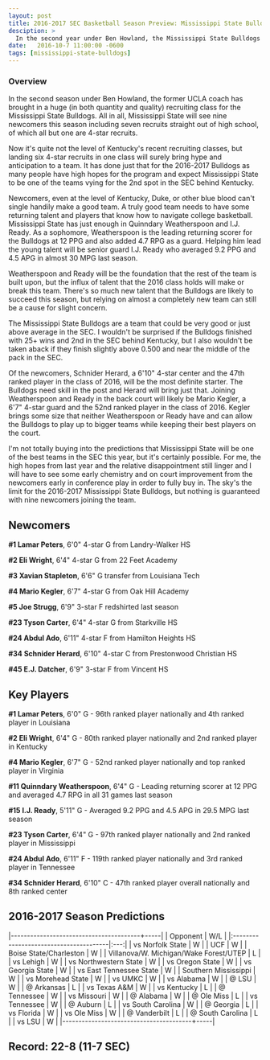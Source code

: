 ```yaml
---
layout: post
title: 2016-2017 SEC Basketball Season Preview: Mississippi State Bulldogs
desciption: >
  In the second year under Ben Howland, the Mississippi State Bulldogs have a ton of talented newcomers that will look to improve the on the court showing.
date:   2016-10-7 11:00:00 -0600
tags: [mississippi-state-bulldogs]
---
```

### Overview
In the second season under Ben Howland, the former UCLA coach has brought in a huge (in both quantity and quality) recruiting class for the Mississippi State Bulldogs. All in all, Mississippi State will see nine newcomers this season including seven recruits straight out of high school, of which all but one are 4-star recruits.

Now it's quite not the level of Kentucky's recent recruiting classes, but landing six 4-star recruits in one class will surely bring hype and anticipation to a team. It has done just that for the 2016-2017 Bulldogs as many people have high hopes for the program and expect Mississippi State to be one of the teams vying for the 2nd spot in the SEC behind Kentucky.

Newcomers, even at the level of Kentucky, Duke, or other blue blood can't single handily make a good team. A truly good team needs to have some returning talent and players that know how to navigate college basketball. Mississippi State has just enough in Quinndary Weatherspoon and I.J. Ready. As a sophomore, Weatherspoon is the leading returning scorer for the Bulldogs at 12 PPG and also added 4.7 RPG as a guard. Helping him lead the young talent will be senior guard I.J. Ready who averaged 9.2 PPG and 4.5 APG in almost 30 MPG last season.

Weatherspoon and Ready will be the foundation that the rest of the team is built upon, but the influx of talent that the 2016 class holds will make or break this team. There's so much new talent that the Bulldogs are likely to succeed this season, but relying on almost a completely new team can still be a cause for slight concern.

The Mississippi State Bulldogs are a team that could be very good or just above average in the SEC. I wouldn't be surprised if the Bulldogs finished with 25+ wins and 2nd in the SEC behind Kentucky, but I also wouldn't be taken aback if they finish slightly above 0.500 and near the middle of the pack in the SEC.

Of the newcomers, Schnider Herard, a 6'10" 4-star center and the 47th ranked player in the class of 2016, will be the most definite starter. The Bulldogs need skill in the post and Herard will bring just that. Joining Weatherspoon and Ready in the back court will likely be Mario Kegler, a 6'7" 4-star guard and the 52nd ranked player in the class of 2016. Kegler brings some size that neither Weatherspoon or Ready have and can allow the Bulldogs to play up to bigger teams while keeping their best players on the court.

I'm not totally buying into the predictions that Mississippi State will be one of the best teams in the SEC this year, but it's certainly possible. For me, the high hopes from last year and the relative disappointment still linger and I will have to see some early chemistry and on court improvement from the newcomers early in conference play in order to fully buy in. The sky's the limit for the 2016-2017 Mississippi State Bulldogs, but nothing is guaranteed with nine newcomers joining the team.


## Newcomers

**\#1 Lamar Peters**, 6'0" 4-star G from Landry-Walker HS

**\#2 Eli Wright**, 6'4" 4-star G from 22 Feet Academy

**\#3 Xavian Stapleton**, 6'6" G transfer from Louisiana Tech

**\#4 Mario Kegler**, 6'7" 4-star G from Oak Hill Academy

**\#5 Joe Strugg**, 6'9" 3-star F redshirted last season

**\#23 Tyson Carter**, 6'4" 4-star G from Starkville HS

**\#24 Abdul Ado**, 6'11" 4-star F from Hamilton Heights HS

**\#34 Schnider Herard**, 6'10" 4-star C from Prestonwood Christian HS

**\#45 E.J. Datcher**, 6'9" 3-star F from Vincent HS


## Key Players

**\#1 Lamar Peters**, 6'0" G - 96th ranked player nationally and 4th ranked player in Louisiana

**\#2 Eli Wright**, 6'4" G - 80th ranked player nationally and 2nd ranked player in Kentucky

**\#4 Mario Kegler**, 6'7" G - 52nd ranked player nationally and top ranked player in Virginia

**\#11 Quinndary Weatherspoon**, 6'4" G - Leading returning scorer at 12 PPG and averaged 4.7 RPG in all 31 games last season

**\#15 I.J. Ready**, 5'11" G - Averaged 9.2 PPG and 4.5 APG in 29.5 MPG last season

**\#23 Tyson Carter**, 6'4" G - 97th ranked player nationally and 2nd ranked player in Mississippi

**\#24 Abdul Ado**, 6'11" F - 119th ranked player nationally and 3rd ranked player in Tennessee

**\#34 Schnider Herard**, 6'10" C - 47th ranked player overall nationally and 8th ranked center


## 2016-2017 Season Predictions

|----------------------------------------+-----|
| Opponent                               | W/L |
|:---------------------------------------|:---:|
| vs Norfolk State                       | W   |
| UCF                                    | W   |
| Boise State/Charleston                 | W   |
| Villanova/W. Michigan/Wake Forest/UTEP | L   |
| vs Lehigh                              | W   |
| vs Northwestern State                  | W   |
| vs Oregon State                        | W   |
| vs Georgia State                       | W   |
| vs East Tennessee State                | W   |
| Southern Mississippi                   | W   |
| vs Morehead State                      | W   |
| vs UMKC                                | W   |
| vs Alabama                             | W   |
| @ LSU                                  | W   |
| @ Arkansas                             | L   |
| vs Texas A&M                           | W   |
| vs Kentucky                            | L   |
| @ Tennessee                            | W   |
| vs Missouri                            | W   |
| @ Alabama                              | W   |
| @ Ole Miss                             | L   |
| vs Tennessee                           | W   |
| @ Auburn                               | L   |
| vs South Carolina                      | W   |
| @ Georgia                              | L   |
| vs Florida                             | W   |
| vs Ole Miss                            | W   |
| @ Vanderbilt                           | L   |
| @ South Carolina                       | L   |
| vs LSU                                 | W   |
|----------------------------------------+-----|

## Record: 22-8 (11-7 SEC)

